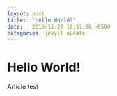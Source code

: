 ```yaml
---
layout: post
title:  "Hello World!"
date:   2016-11-27 16:51:38 -0500
categories: jekyll update
---
```

Hello World!
=
Article test
